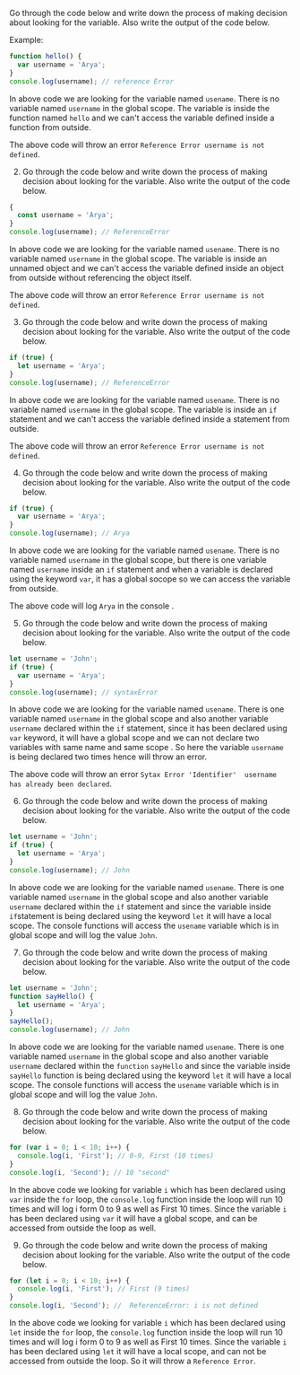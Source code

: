 Go through the code below and write down the process of making decision about looking for the variable. Also write the output of the code below.

Example:

```js
function hello() {
  var username = 'Arya';
}
console.log(username); // reference Error
```

In above code we are looking for the variable named `usename`. There is no variable named `username` in the global scope. The variable is inside the function named `hello` and we can't access the variable defined inside a function from outside.

The above code will throw an error `Reference Error username is not defined`.

2. Go through the code below and write down the process of making decision about looking for the variable. Also write the output of the code below.

```js
{
  const username = 'Arya';
}
console.log(username); // ReferenceError 
```

In above code we are looking for the variable named `usename`. There is no variable named `username` in the global scope. The variable is inside an unnamed object and we can't access the variable defined inside an object from outside without referencing the object itself.

The above code will throw an error `Reference Error username is not defined`.

3. Go through the code below and write down the process of making decision about looking for the variable. Also write the output of the code below.

```js
if (true) {
  let username = 'Arya';
}
console.log(username); // ReferenceError
```

In above code we are looking for the variable named `usename`. There is no variable named `username` in the global scope. The variable is inside an `if` statement and we can't access the variable defined inside a statement from outside.

The above code will throw an error `Reference Error username is not defined`.

4. Go through the code below and write down the process of making decision about looking for the variable. Also write the output of the code below.

```js
if (true) {
  var username = 'Arya';
}
console.log(username); // Arya
```
In above code we are looking for the variable named `usename`. There is no variable named `username` in the global scope, but there is one variable named `username` inside  an `if` statement and when a variable is declared using the keyword `var`, it has a global socope so we can access the variable from outside.

The above code will log `Arya` in the console .



5. Go through the code below and write down the process of making decision about looking for the variable. Also write the output of the code below.

```js
let username = 'John';
if (true) {
  var username = 'Arya';
}
console.log(username); // syntaxError
```
In above code we are looking for the variable named `usename`. There is one variable named `username` in the global scope and also another variable `username` declared within the `if` statement, since it has been declared using `var` keyword,  it will have a global scope and we can not declare two variables with same name and same scope . So here the variable `username` is being declared two times hence will throw an error.

The above code will throw an error `Sytax Error 'Identifier'  username has already been declared`.

6. Go through the code below and write down the process of making decision about looking for the variable. Also write the output of the code below.

```js
let username = 'John';
if (true) {
  let username = 'Arya';
}
console.log(username); // John
```
In above code we are looking for the variable named `usename`. There is one variable named `username` in the global scope and also another variable `username` declared within the `if` statement and since the variable inside `if`statement is being declared using the keyword `let` it will have a local scope. The console functions will access the `usename` variable which is in global scope and will log the value `John`. 


7. Go through the code below and write down the process of making decision about looking for the variable. Also write the output of the code below.

```js
let username = 'John';
function sayHello() {
  let username = 'Arya';
}
sayHello();
console.log(username); // John
```

In above code we are looking for the variable named `usename`. There is one variable named `username` in the global scope and also another variable `username` declared within the `function` `sayHello` and since the variable inside `sayHello` function is being declared using the keyword `let` it will have a local scope. The console functions will access the `usename` variable which is in global scope and will log the value `John`. 

8. Go through the code below and write down the process of making decision about looking for the variable. Also write the output of the code below.

```js
for (var i = 0; i < 10; i++) {
  console.log(i, 'First'); // 0-9, First (10 times)
}
console.log(i, 'Second'); // 10 "second"
```

In the above code we looking for variable `i` which has been declared using `var` inside the `for` loop, the `console.log` function inside the loop will run 10 times and will log i form 0 to 9 as well as First 10 times. 
Since the variable `i` has been declared using `var` it will have a global scope,  and can be accessed from outside the loop as well. 

9. Go through the code below and write down the process of making decision about looking for the variable. Also write the output of the code below.

```js
for (let i = 0; i < 10; i++) {
  console.log(i, 'First'); // First (9 times)
}
console.log(i, 'Second'); //  ReferenceError: i is not defined
```
In the above code we looking for variable `i` which has been declared using `let` inside the `for` loop, the `console.log` function inside the loop will run 10 times and will log i form 0 to 9 as well as First 10 times. 
Since the variable `i` has been declared using `let` it will have a local scope,  and can not be accessed from outside the loop. So it will throw a `Reference Error`. 